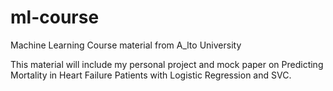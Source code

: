 # ml-course
Machine Learning Course material from A_lto University

This material will include my personal project and mock paper on Predicting Mortality in Heart Failure Patients with Logistic Regression and SVC.
